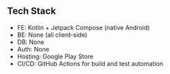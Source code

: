 ## Tech Stack

- FE: Kotlin + Jetpack Compose (native Android)
- BE: None (all client-side)
- DB: None
- Auth: None
- Hosting: Google Play Store
- CI/CD: GitHub Actions for build and test automation